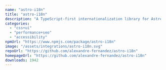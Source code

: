 ```yaml
---
name: "astro-i18n"
title: "astro-i18n"
description: "A TypeScript-first internationalization library for Astro."
categories:
  - "css+ui"
  - "performance+seo"
  - "accessibility"
npmUrl: "https://www.npmjs.com/package/astro-i18n"
image: "/assets/integrations/astro-i18n.svg"
repoUrl: "https://github.com/alexandre-fernandez/astro-i18n"
homepageUrl: "https://github.com/alexandre-fernandez/astro-i18n"
downloads: 1942
---
```

